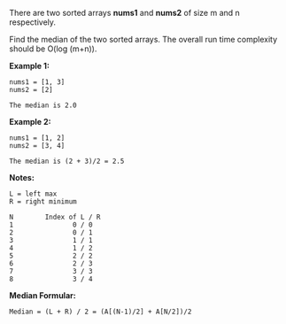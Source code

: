 There are two sorted arrays **nums1** and **nums2** of size m and n respectively.

Find the median of the two sorted arrays. The overall run time complexity should be O(log (m+n)).

**Example 1:**
```
nums1 = [1, 3]
nums2 = [2]

The median is 2.0
```
**Example 2:**
```
nums1 = [1, 2]
nums2 = [3, 4]

The median is (2 + 3)/2 = 2.5
```

**Notes:**

```
L = left max
R = right minimum
```

```
N        Index of L / R
1               0 / 0
2               0 / 1
3               1 / 1  
4               1 / 2      
5               2 / 2
6               2 / 3
7               3 / 3
8               3 / 4
```

**Median Formular:**
```
Median = (L + R) / 2 = (A[(N-1)/2] + A[N/2])/2
```


